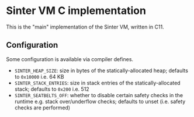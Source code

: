 # Sinter VM C implementation

This is the "main" implementation of the Sinter VM, written in C11.

## Configuration

Some configuration is available via compiler defines.

- `SINTER_HEAP_SIZE`: size in bytes of the statically-allocated heap; defaults
to `0x10000` i.e. 64 KB
- `SINTER_STACK_ENTRIES`: size in stack entries of the statically-allocated
stack; defaults to `0x200` i.e. 512
- `SINTER_SEATBELTS_OFF`: whether to disable certain safety checks in the
runtime e.g. stack over/underflow checks; defaults to unset (i.e. safety checks
are performed)
